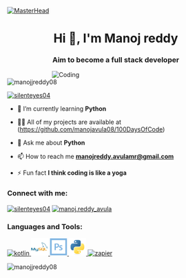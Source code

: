 [![MasterHead](https://github.com/manojjreddy08/Manojreddy08/blob/main/Full_stack_developer-1-1.webp)](https://manojjreddy08.io)
 <h1 align="center">Hi 👋, I'm Manoj reddy</h1>
<h3 align="center">Aim to become a full stack developer</h3>
<img align="right" alt="Coding" width="400" src="https://github.com/manojjreddy08/Manojreddy08/blob/main/coding.gif">
<p align="left"> <img src="https://komarev.com/ghpvc/?username=manojjreddy08&label=Profile%20views&color=0e75b6&style=flat" alt="manojjreddy08" /> </p>
<p align="left"> <a href="https://twitter.com/silenteyes04" target="blank"><img src="https://img.shields.io/twitter/follow/silenteyes04?logo=twitter&style=for-the-badge" alt="silenteyes04" /></a> </p>

- 🌱 I’m currently learning **Python**

- 👨‍💻 All of my projects are available at (https://github.com/manojavula08/100DaysOfCode)

- 💬 Ask me about **Python**

- 📫 How to reach me **manojreddy.avulamr@gmail.com**

- ⚡ Fun fact **I think coding is like a yoga**

<h3 align="left">Connect with me:</h3>
<p align="left">
<a href="https://twitter.com/silenteyes04" target="blank"><img align="center" src="https://raw.githubusercontent.com/rahuldkjain/github-profile-readme-generator/master/src/images/icons/Social/twitter.svg" alt="silenteyes04" height="30" width="40" /></a>
<a href="https://instagram.com/manoj.reddy_avula" target="blank"><img align="center" src="https://raw.githubusercontent.com/rahuldkjain/github-profile-readme-generator/master/src/images/icons/Social/instagram.svg" alt="manoj.reddy_avula" height="30" width="40" /></a>
</p>

<h3 align="left">Languages and Tools:</h3>
<p align="left"> <a href="https://kotlinlang.org" target="_blank" rel="noreferrer"> <img src="https://www.vectorlogo.zone/logos/kotlinlang/kotlinlang-icon.svg" alt="kotlin" width="40" height="40"/> </a> <a href="https://www.mysql.com/" target="_blank" rel="noreferrer"> <img src="https://raw.githubusercontent.com/devicons/devicon/master/icons/mysql/mysql-original-wordmark.svg" alt="mysql" width="40" height="40"/> </a> <a href="https://www.photoshop.com/en" target="_blank" rel="noreferrer"> <img src="https://raw.githubusercontent.com/devicons/devicon/master/icons/photoshop/photoshop-line.svg" alt="photoshop" width="40" height="40"/> </a> <a href="https://www.python.org" target="_blank" rel="noreferrer"> <img src="https://raw.githubusercontent.com/devicons/devicon/master/icons/python/python-original.svg" alt="python" width="40" height="40"/> </a> <a href="https://zapier.com" target="_blank" rel="noreferrer"> <img src="https://www.vectorlogo.zone/logos/zapier/zapier-icon.svg" alt="zapier" width="40" height="40"/> </a> </p>

<p><img align="center" src="https://github-readme-stats.vercel.app/api/top-langs?username=manojjreddy08&show_icons=true&locale=en&layout=compact" alt="manojjreddy08" /></p>

